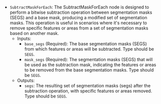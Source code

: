 - `SubtractMaskForEach`: The SubtractMaskForEach node is designed to perform a bitwise subtraction operation between segmentation masks (SEGS) and a base mask, producing a modified set of segmentation masks. This operation is useful in scenarios where it's necessary to remove specific features or areas from a set of segmentation masks based on another mask.
    - Inputs:
        - `base_segs` (Required): The base segmentation masks (SEGS) from which features or areas will be subtracted. Type should be `SEGS`.
        - `mask_segs` (Required): The segmentation masks (SEGS) that will be used as the subtraction mask, indicating the features or areas to be removed from the base segmentation masks. Type should be `SEGS`.
    - Outputs:
        - `segs`: The resulting set of segmentation masks (segs) after the subtraction operation, with specific features or areas removed. Type should be `SEGS`.
